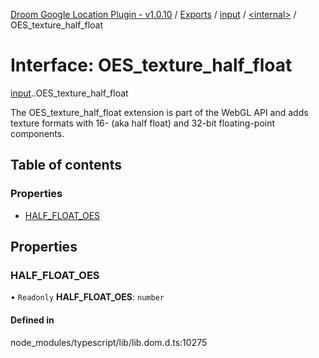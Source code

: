 [Droom Google Location Plugin - v1.0.10](../README.md) / [Exports](../modules.md) / [input](../modules/input.md) / [<internal\>](../modules/input._internal_.md) / OES\_texture\_half\_float

# Interface: OES\_texture\_half\_float

[input](../modules/input.md).[<internal>](../modules/input._internal_.md).OES_texture_half_float

The OES_texture_half_float extension is part of the WebGL API and adds texture formats with 16- (aka half float) and 32-bit floating-point components.

## Table of contents

### Properties

- [HALF\_FLOAT\_OES](input._internal_.OES_texture_half_float.md#half_float_oes)

## Properties

### HALF\_FLOAT\_OES

• `Readonly` **HALF\_FLOAT\_OES**: `number`

#### Defined in

node_modules/typescript/lib/lib.dom.d.ts:10275
